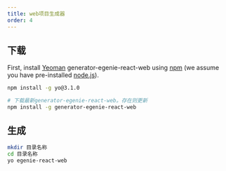 ```yaml
---
title: web项目生成器
order: 4
---
```


## 下载

First, install [Yeoman](http://yeoman.io) generator-egenie-react-web using [npm](https://www.npmjs.com/) (we assume you have pre-installed [node.js](https://nodejs.org/)).

```bash
npm install -g yo@3.1.0

# 下载最新generator-egenie-react-web。存在则更新
npm install -g generator-egenie-react-web
```

## 生成

```bash
mkdir 目录名称
cd 目录名称
yo egenie-react-web
```
